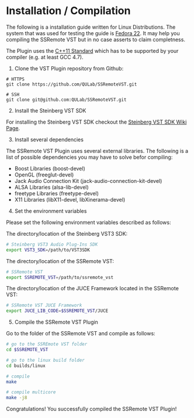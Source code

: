 # Installation / Compilation

The following is a installation guide written for Linux Distributions. The system that was used for testing the guide is [Fedora 22](https://start.fedoraproject.org/). It may help you compiling the SSRemote VST but in no case asserts to claim completness.

The Plugin uses the [C++11 Standard](https://en.wikipedia.org/wiki/C%2B%2B11) which has to be supported by your compiler (e.g. at least GCC 4.7). 

1. Clone the VST Plugin repository from Github:

  ```shell
  # HTTPS
  git clone https://github.com/QULab/SSRemoteVST.git

  # SSH
  git clone git@github.com:QULab/SSRemoteVST.git
  ```
2. Install the Steinberg VST SDK
  
  For installing the Steinberg VST SDK checkout the [Steinberg VST SDK Wiki Page](https://github.com/QULab/SSRemoteVST/wiki/Steinberg-VST).

3. Install several dependencies 

  The SSRemote VST Plugin uses several external libraries. The following is a list of possible dependencies you may have to solve befor compiling:

  * Boost Libraries (boost-devel)
  * OpenGL (freeglut-devel)
  * Jack Audio Connection Kit (jack-audio-connection-kit-devel)
  * ALSA Libraries (alsa-lib-devel)
  * freetype Libraries (freetype-devel)
  * X11 Libraries (libX11-devel, libXinerama-devel)

4. Set the environment variables

  Please set the following environment variables described as follows:

  The directory/location of the Steinberg VST3 SDK:
  
  ```bash
  # Steinberg VST3 Audio Plug-Ins SDK
  export VST3_SDK=/path/to/VST3SDK
  ```

  The directory/location of the SSRemote VST:

  ```bash
  # SSRemote VST
  export SSREMOTE_VST=/path/to/ssremote_vst
  ```

  The directory/location of the JUCE Framework located in the SSRemote VST:
  
  ```bash
  # SSRemote VST JUCE Framework
  export JUCE_LIB_CODE=$SSREMOTE_VST/JUCE
  ```

5. Compile the SSRemote VST Plugin

  Go to the folder of the SSRemote VST and compile as follows:

  ```bash
  # go to the SSREmote VST folder
  cd $SSREMOTE_VST

  # go to the linux build folder
  cd builds/linux

  # compile
  make

  # compile multicore
  make -j8
  ```
  
Congratulations! You successfully compiled the SSRemote VST Plugin!